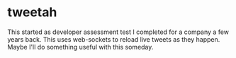 # tweetah
This started as developer assessment test I completed for a company a few years back. 
This uses web-sockets to reload live tweets as they happen. Maybe I'll do something useful with this someday.
